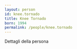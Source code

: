 ```yaml
---
layout: person
id: knee.tornado
title: Knee Tornado
born: 1994
permalink: /people/knee.tornado
---
```


Dettagli della persona 